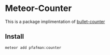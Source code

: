 Meteor-Counter
==============

This is a package implimentation of [bullet-counter](https://github.com/bulletproof-meteor/bullet-counter/tree/solution)

## Install

```bash
meteor add pfafman:counter
```

